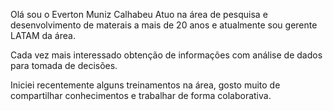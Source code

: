 Olá sou o Everton Muniz Calhabeu
Atuo na área de pesquisa e desenvolvimento de materais a mais de 20 anos e atualmente sou gerente LATAM da área.

Cada vez mais interessado obtenção de informações com análise de dados para tomada de decisões.

Iniciei recentemente alguns treinamentos na área, gosto muito de compartilhar conhecimentos e trabalhar de forma colaborativa.
<!--
**evcalha/evcalha** is a ✨ _special_ ✨ repository because its `README.md` (this file) appears on your GitHub profile.

Here are some ideas to get you started:

- 🔭 I’m currently working on ...
- 🌱 I’m currently learning ...
- 👯 I’m looking to collaborate on ...
- 🤔 I’m looking for help with ...
- 💬 Ask me about ...
- 📫 How to reach me: ...
- 😄 Pronouns: ...
- ⚡ Fun fact: ...
-->
